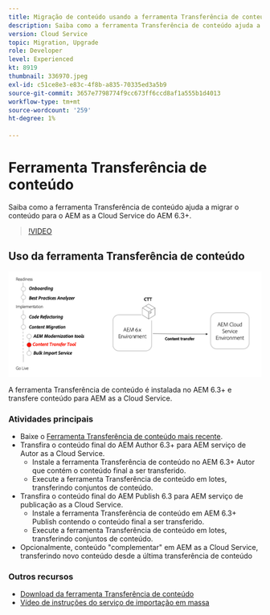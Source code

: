 ```yaml
---
title: Migração de conteúdo usando a ferramenta Transferência de conteúdo
description: Saiba como a ferramenta Transferência de conteúdo ajuda a migrar o conteúdo para o AEM as a Cloud Service do AEM 6.
version: Cloud Service
topic: Migration, Upgrade
role: Developer
level: Experienced
kt: 8919
thumbnail: 336970.jpeg
exl-id: c51ce8e3-e83c-4f8b-a835-70335ed3a5b9
source-git-commit: 3657e7798774f9cc673ff6ccd8af1a555b1d4013
workflow-type: tm+mt
source-wordcount: '259'
ht-degree: 1%

---
```



# Ferramenta Transferência de conteúdo

Saiba como a ferramenta Transferência de conteúdo ajuda a migrar o conteúdo para o AEM as a Cloud Service do AEM 6.3+.

>[!VIDEO](https://video.tv.adobe.com/v/336970/?quality=12&learn=on)

## Uso da ferramenta Transferência de conteúdo

![Ciclo de vida da ferramenta Transferência de conteúdo](../assets/content-transfer-tool.png)

A ferramenta Transferência de conteúdo é instalada no AEM 6.3+ e transfere conteúdo para AEM as a Cloud Service.

### Atividades principais

+ Baixe o [Ferramenta Transferência de conteúdo mais recente](https://experience.adobe.com/#/downloads/content/software-distribution/en/aemcloud.html?fulltext=Content*+Transfer*+Tool*&amp;1_group.propertyvalues.property=.%2Fjcr%3Acontent%2Fmetadata%2Fdc%3AsoftwareType&amp;1_group.propertyvalues.operation=equals&amp;1_group.propertyvalues.0_values=software-type%3Atooling&amp;orderby=%40jcr%3Acontent%2Fjcr%3AlastModified&amp;orderby.sort=desc&amp;layout=&amp;p.offset=0&amp;p.limit=2).
+ Transfira o conteúdo final do AEM Author 6.3+ para AEM serviço de Autor as a Cloud Service.
   + Instale a ferramenta Transferência de conteúdo no AEM 6.3+ Autor que contém o conteúdo final a ser transferido.
   + Execute a ferramenta Transferência de conteúdo em lotes, transferindo conjuntos de conteúdo.
+ Transfira o conteúdo final do AEM Publish 6.3 para AEM serviço de publicação as a Cloud Service.
   + Instale a ferramenta Transferência de conteúdo em AEM 6.3+ Publish contendo o conteúdo final a ser transferido.
   + Execute a ferramenta Transferência de conteúdo em lotes, transferindo conjuntos de conteúdo.
+ Opcionalmente, conteúdo &quot;complementar&quot; em AEM as a Cloud Service, transferindo novo conteúdo desde a última transferência de conteúdo

### Outros recursos

+ [Download da ferramenta Transferência de conteúdo](https://experience.adobe.com/#/downloads/content/software-distribution/en/aemcloud.html?fulltext=Content*+Transfer*+Tool*&amp;1_group.propertyvalues.property=.%2Fjcr%3Acontent%2Fmetadata%2Fdc%3AsoftwareType&amp;1_group.propertyvalues.operation=equals&amp;1_group.propertyvalues.0_values=software-type%3Atooling&amp;orderby=%40jcr%3Acontent%2Fjcr%3AlastModified&amp;orderby.sort=desc&amp;layout=&amp;p.offset=0&amp;p.limit=2)
+ [Vídeo de instruções do serviço de importação em massa](https://experienceleague.adobe.com/docs/experience-manager-learn/cloud-service/migration/bulk-import.html?lang=en)
